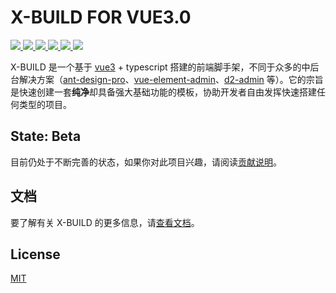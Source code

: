 # X-BUILD FOR VUE3.0

<a href="https://v3.cn.vuejs.org/" target="blank">
  <img src="https://img.shields.io/badge/vue-3.0.0-brightgreen.svg" />
</a>
<a href="https://www.npmjs.com/package/x-build" target="blank">
  <img src="https://img.shields.io/npm/v/x-build/latest" />
</a>
<a href="https://pinia.esm.dev/" target="blank">
  <img src="https://img.shields.io/badge/pinia-2.0.0-brightgreen.svg" />
</a>
<a href="https://github.com/code-device/x-build/actions" target="blank">
  <img src="https://github.com/code-device/x-build/workflows/GitHub%20Actions/badge.svg" />
</a>
<a href="https://github.com/code-device/x-build/blob/next/LICENSE" target="blank">
  <img src="https://img.shields.io/github/license/mashape/apistatus.svg" />
</a>
<a href="https://github.com/code-device/x-build" target="blank">
  <img src="https://img.shields.io/github/stars/code-device/x-build.svg?style=social&label=Stars" />
</a>

X-BUILD 是一个基于 [vue3](https://v3.cn.vuejs.org/) + typescript 搭建的前端脚手架，不同于众多的中后台解决方案（[ant-design-pro](https://pro.ant.design/docs/getting-started-cn)、[vue-element-admin](https://panjiachen.github.io/vue-element-admin-site/zh/)、[d2-admin](https://d2.pub/zh/doc/d2-admin/) 等）。它的宗旨是快速创建一套**纯净**却具备强大基础功能的模板，协助开发者自由发挥快速搭建任何类型的项目。

## State: Beta

目前仍处于不断完善的状态，如果你对此项目兴趣，请阅读[贡献说明](https://code-device.github.io/x-build/guide/contribution.html)。

## 文档

要了解有关 X-BUILD 的更多信息，请[查看文档](https://github.com/code-device/x-build)。

## License

[MIT](https://github.com/code-device/x-build/blob/next/LICENSE)
